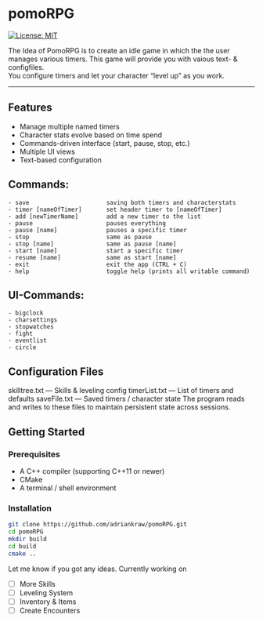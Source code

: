 # pomoRPG
[![License: MIT](https://img.shields.io/badge/License-MIT-blue.svg)](#license)  

The Idea of PomoRPG is to create an idle game in which the the user manages various timers. This game will provide you with vaious text- & configfiles.  
You configure timers and let your character “level up” as you work. 

---
## Features
- Manage multiple named timers
- Character stats evolve based on time spend  
- Commands-driven interface (start, pause, stop, etc.)  
- Multiple UI views
- Text-based configuration

## Commands:
```
- save                      saving both timers and characterstats
- timer [nameOfTimer]       set header timer to [nameOfTimer]
- add [newTimerName]        add a new timer to the list
- pause                     pauses everything
- pause [name]              pauses a specific timer
- stop                      same as pause
- stop [name]               same as pause [name]
- start [name]              start a specific timer
- resume [name]             same as start [name]
- exit                      exit the app (CTRL + C)
- help                      toggle help (prints all writable command)
```

## UI-Commands:
```
- bigclock
- charsettings
- stopwatches
- fight
- eventlist
- circle
```

## Configuration Files
skilltree.txt — Skills & leveling config
timerList.txt — List of timers and defaults
saveFile.txt — Saved timers / character state
The program reads and writes to these files to maintain persistent state across sessions.

## Getting Started

### Prerequisites

- A C++ compiler (supporting C++11 or newer)  
- CMake  
- A terminal / shell environment

### Installation

```bash
git clone https://github.com/adriankraw/pomoRPG.git
cd pomoRPG
mkdir build
cd build
cmake ..
```

Let me know if you got any ideas.
Currently working on
* [ ] More Skills
* [ ] Leveling System
* [ ] Inventory & Items
* [ ] Create Encounters

